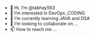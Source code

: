 - 👋 Hi, I’m @tabhay563
- 👀 I’m interested in DevOps ,CODING 
- 🌱 I’m currently learning JAVA and DSA
- 💞️ I’m looking to collaborate on ...
- 📫 How to reach me ...

<!---
tabhay563/tabhay563 is a ✨ special ✨ repository because its `README.md` (this file) appears on your GitHub profile.
You can click the Preview link to take a look at your changes.
--->
